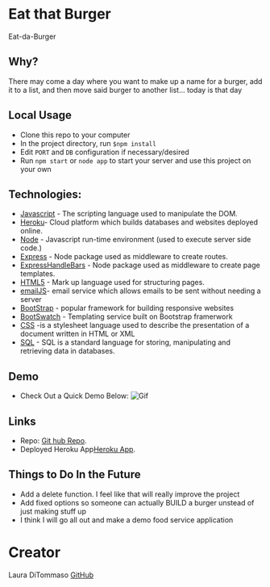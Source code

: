# Eat that Burger
Eat-da-Burger

## Why?
There may come a day where you want to make up a name for a burger, add it to a list, and then move said burger to another list... today is that day  

## Local Usage
* Clone this repo to your computer
* In the project directory, run `$npm install`
* Edit `PORT` and `DB` configuration if necessary/desired 
* Run `npm start` or `node app` to start your server and use this project on your own

## Technologies: 
* [Javascript](https://www.javascript.com/) - The scripting language used to manipulate the DOM. 
* [Heroku](https://www.heroku.com/)- Cloud platform which builds databases and websites deployed online. 
* [Node](https://nodejs.org/en) - Javascript run-time environment (used to execute server side code.)
* [Express](https://www.npmjs.com/package/express) - Node package used as middleware to create routes.
* [ExpressHandleBars](https://www.npmjs.com/package/handlebars) - Node package used as middleware to create page templates. 
* [HTML5](https://developer.mozilla.org/en-US/docs/Web/Guide/HTML/HTML5) - Mark up language used for structuring pages. 
* [emailJS](https://www.emailjs.com/)- email service which allows emails to be sent without needing a server
* [BootStrap](https://getbootstrap.com/) - popular framework for building responsive websites
* [BootSwatch](https://bootswatch.com/) - Templating service built on Bootstrap framerwork 
* [CSS](https://developer.mozilla.org/en-US/docs/Web/CSS) -is a stylesheet language used to describe the presentation of a document written in HTML or XML
* [SQL](https://developer.mozilla.org/en-US/docs/Glossary/SQL) - SQL is a standard language for storing, manipulating and retrieving data in databases.

## Demo

* Check Out a Quick Demo Below: 
![Gif](./demo.gif)

## Links 
* Repo: [Git hub Repo](https://github.com/lmd808/burger).
* Deployed Heroku App[Heroku App](https://morning-refuge-18508.herokuapp.com/).

##  Things to Do In the Future 

* Add a delete function. I feel like that will really improve the project 
* Add fixed options so someone can actually BUILD a burger unstead of just making stuff up 
* I think I will go all out and make a demo food service application 

# Creator 
Laura DiTommaso [GitHub](https://github.com/lmd808)

